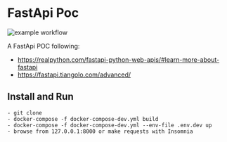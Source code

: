 # FastApi Poc
![example workflow](https://github.com/laurogama/fast_api_poc/actions/workflows/workflow.yml/badge.svg)

A FastApi POC following:

- https://realpython.com/fastapi-python-web-apis/#learn-more-about-fastapi
- https://fastapi.tiangolo.com/advanced/

## Install and Run

    - git clone
    - docker-compose -f docker-compose-dev.yml build
    - docker-compose -f docker-compose-dev.yml --env-file .env.dev up
    - browse from 127.0.0.1:8000 or make requests with Insomnia

